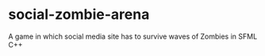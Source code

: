# social-zombie-arena
A game in which social media site has to survive waves of Zombies in SFML C++
